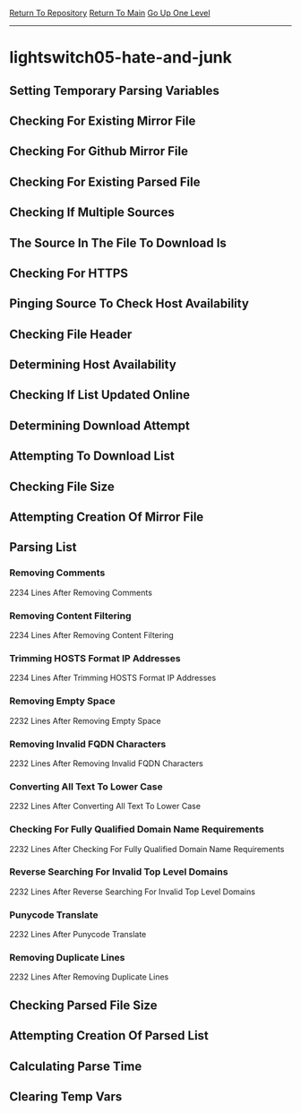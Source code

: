 [Return To Repository](https://github.com/DigitalWarrior/piholeparser/)
[Return To Main](https://github.com/DigitalWarrior/piholeparser/blob/master/RecentRunLogs/Mainlog.md)
[Go Up One Level](https://github.com/DigitalWarrior/piholeparser/blob/master/RecentRunLogs/TopLevelScripts/30-Processing-External-Blacklists.md)
____________________________________
# lightswitch05-hate-and-junk
## Setting Temporary Parsing Variables
## Checking For Existing Mirror File
## Checking For Github Mirror File
## Checking For Existing Parsed File
## Checking If Multiple Sources
## The Source In The File To Download Is
## Checking For HTTPS
## Pinging Source To Check Host Availability
## Checking File Header
## Determining Host Availability
## Checking If List Updated Online
## Determining Download Attempt
## Attempting To Download List
## Checking File Size
## Attempting Creation Of Mirror File
## Parsing List
### Removing Comments
2234 Lines After Removing Comments
### Removing Content Filtering
2234 Lines After Removing Content Filtering
### Trimming HOSTS Format IP Addresses
2234 Lines After Trimming HOSTS Format IP Addresses
### Removing Empty Space
2232 Lines After Removing Empty Space
### Removing Invalid FQDN Characters
2232 Lines After Removing Invalid FQDN Characters
### Converting All Text To Lower Case
2232 Lines After Converting All Text To Lower Case
### Checking For Fully Qualified Domain Name Requirements
2232 Lines After Checking For Fully Qualified Domain Name Requirements
### Reverse Searching For Invalid Top Level Domains
2232 Lines After Reverse Searching For Invalid Top Level Domains
### Punycode Translate
2232 Lines After Punycode Translate
### Removing Duplicate Lines
2232 Lines After Removing Duplicate Lines
## Checking Parsed File Size
## Attempting Creation Of Parsed List
## Calculating Parse Time
## Clearing Temp Vars
